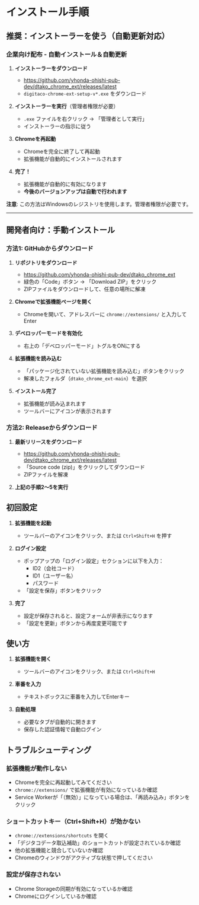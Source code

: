 # インストール手順

## 推奨：インストーラーを使う（自動更新対応）

### 企業向け配布 - 自動インストール＆自動更新

1. **インストーラーをダウンロード**
   - https://github.com/yhonda-ohishi-pub-dev/dtako_chrome_ext/releases/latest
   - `digitaco-chrome-ext-setup-v*.exe` をダウンロード

2. **インストーラーを実行**（管理者権限が必要）
   - `.exe` ファイルを右クリック → 「管理者として実行」
   - インストーラーの指示に従う

3. **Chromeを再起動**
   - Chromeを完全に終了して再起動
   - 拡張機能が自動的にインストールされます

4. **完了！**
   - 拡張機能が自動的に有効になります
   - **今後のバージョンアップは自動で行われます**

**注意**: この方法はWindowsのレジストリを使用します。管理者権限が必要です。

---

## 開発者向け：手動インストール

### 方法1: GitHubからダウンロード

1. **リポジトリをダウンロード**
   - https://github.com/yhonda-ohishi-pub-dev/dtako_chrome_ext
   - 緑色の「Code」ボタン → 「Download ZIP」をクリック
   - ZIPファイルをダウンロードして、任意の場所に解凍

2. **Chromeで拡張機能ページを開く**
   - Chromeを開いて、アドレスバーに `chrome://extensions/` と入力してEnter

3. **デベロッパーモードを有効化**
   - 右上の「デベロッパーモード」トグルをONにする

4. **拡張機能を読み込む**
   - 「パッケージ化されていない拡張機能を読み込む」ボタンをクリック
   - 解凍したフォルダ（`dtako_chrome_ext-main`）を選択

5. **インストール完了**
   - 拡張機能が読み込まれます
   - ツールバーにアイコンが表示されます

### 方法2: Releaseからダウンロード

1. **最新リリースをダウンロード**
   - https://github.com/yhonda-ohishi-pub-dev/dtako_chrome_ext/releases/latest
   - 「Source code (zip)」をクリックしてダウンロード
   - ZIPファイルを解凍

2. **上記の手順2〜5を実行**

## 初回設定

1. **拡張機能を起動**
   - ツールバーのアイコンをクリック、または `Ctrl+Shift+H` を押す

2. **ログイン設定**
   - ポップアップの「ログイン設定」セクションに以下を入力：
     - ID2（会社コード）
     - ID1（ユーザー名）
     - パスワード
   - 「設定を保存」ボタンをクリック

3. **完了**
   - 設定が保存されると、設定フォームが非表示になります
   - 「設定を更新」ボタンから再度変更可能です

## 使い方

1. **拡張機能を開く**
   - ツールバーのアイコンをクリック、または `Ctrl+Shift+H`

2. **車番を入力**
   - テキストボックスに車番を入力してEnterキー

3. **自動処理**
   - 必要なタブが自動的に開きます
   - 保存した認証情報で自動ログイン

## トラブルシューティング

### 拡張機能が動作しない

- Chromeを完全に再起動してみてください
- `chrome://extensions/` で拡張機能が有効になっているか確認
- Service Workerが「（無効）」になっている場合は、「再読み込み」ボタンをクリック

### ショートカットキー（Ctrl+Shift+H）が効かない

- `chrome://extensions/shortcuts` を開く
- 「デジタコデータ取込補助」のショートカットが設定されているか確認
- 他の拡張機能と競合していないか確認
- Chromeのウィンドウがアクティブな状態で押してください

### 設定が保存されない

- Chrome Storageの同期が有効になっているか確認
- Chromeにログインしているか確認
